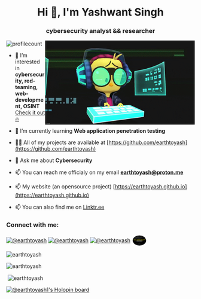 

<h1 align="center">Hi 👋, I'm Yashwant Singh</h1>
<h3 align="center"> cybersecurity analyst && researcher</h3>
<img align="right" alt="coding" width="400" src="https://raw.githubusercontent.com/earthtoyash/earthtoyash/main/giphy.gif">


<p align="left"> <img src="https://komarev.com/ghpvc/?username=earthtoyash&label=Profile%20views&color=0e75b6&style=flat" alt="profilecount" /> </p>

- 🔭 I’m interested in **cybersecurity, red-teaming, web-development, OSINT** [Check it out ️‍🔥](https://github.com/earthtoyash/Hacktoria-Contracts/tree/main/My%20Contract%20Cards)

- 🌱 I’m currently learning **Web application penetration testing**

- 👨‍💻 All of my projects are available at [https://github.com/earthtoyash](https://github.com/earthtoyash)

- 💬 Ask me about **Cybersecurity**

- 📫 You can reach me officialy on my email **earthtoyash@proton.me**

- 📫 My website (an opensource project) [https://earthtoyash.github.io](https://earthtoyash.github.io)

- 📫 You can also find me on [Linktr.ee](https://linktr.ee/earthtoyash)

<h3 align="left">Connect with me:</h3>
<p align="left">
<a href="https://www.twitter.com/in/earthtoyash" target="blank"><img align="center" src="https://raw.githubusercontent.com/rahuldkjain/github-profile-readme-generator/master/src/images/icons/Social/twitter.svg" alt="@earthtoyash" height="30" width="40" /></a>
<a href="https://earthtoyash.medium.com/" target="blank"><img align="center" src="https://raw.githubusercontent.com/rahuldkjain/github-profile-readme-generator/master/src/images/icons/Social/instagram.svg" alt="@earthtoyash" height="30" width="40" /></a>
<a href="https://www.linkedin.com/in/earthtoyash" target="blank"><img align="center" src="https://raw.githubusercontent.com/rahuldkjain/github-profile-readme-generator/master/src/images/icons/Social/linked-in-alt.svg" alt="@earthtoyash" height="30" width="40" /></a>
<a href="https://www.earthtoyash.github.io" target="blank"><img align="center" src="https://raw.githubusercontent.com/earthtoyash/earthtoyash/main/Prototype-1(Logo).png" alt="@earthtoyash" height="30" width="40" /></a>
</p>


<p><img align="auto" src="https://github-readme-streak-stats.herokuapp.com/?user=earthtoyash&" alt="earthtoyash" /></p>
<p><img align="auto" src="https://github-readme-stats.vercel.app/api/top-langs?username=earthtoyash&show_icons=true&locale=en&layout=compact" alt="earthtoyash" /></p>

<p>&nbsp;<img align="center" src="https://github-readme-stats.vercel.app/api?username=earthtoyash&show_icons=true&locale=en" alt="earthtoyash" /></p>


[![@earthtoyash1's Holopin board](https://holopin.io/api/user/board?user=earthtoyash1)](https://holopin.io/@earthtoyash1)
